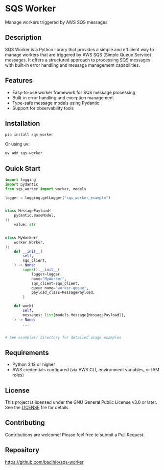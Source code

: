 # SQS Worker

Manage workers triggered by AWS SQS messages

## Description

SQS Worker is a Python library that provides a simple and efficient way to manage workers that are triggered by AWS SQS (Simple Queue Service) messages. It offers a structured approach to processing SQS messages with built-in error handling and message management capabilities.

## Features

- Easy-to-use worker framework for SQS message processing
- Built-in error handling and exception management  
- Type-safe message models using Pydantic
- Support for observability tools

## Installation

```bash
pip install sqs-worker
```

Or using uv:

```bash
uv add sqs-worker
```

## Quick Start

```python
import logging
import pydantic
from sqs_worker import worker, models

logger = logging.getLogger("sqs_worker_example")


class MessagePayload(
    pydantic.BaseModel,
):
    value: str


class MyWorker(
    worker.Worker,
):
    def __init__(
        self,
        sqs_client,
    ) -> None:
        super().__init__(
            logger=logger,
            name="MyWorker",
            sqs_client=sqs_client,
            queue_name="worker-queue",
            payload_class=MessagePayload,
        )

    def work(
        self,
        messages: list[models.Message[MessagePayload]],
    ) -> None:
        ...


# See examples/ directory for detailed usage examples
```

## Requirements

- Python 3.12 or higher
- AWS credentials configured (via AWS CLI, environment variables, or IAM roles)

## License

This project is licensed under the GNU General Public License v3.0 or later. See the [LICENSE](LICENSE) file for details.

## Contributing

Contributions are welcome! Please feel free to submit a Pull Request.

## Repository

https://github.com/badihio/sqs-worker
